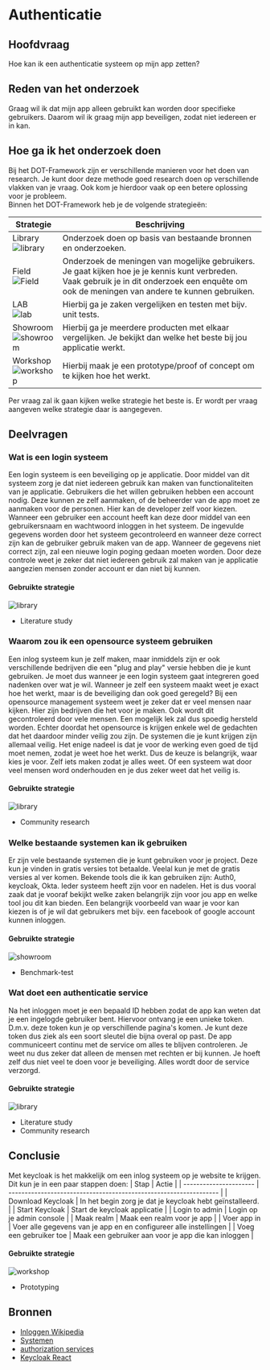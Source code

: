 # Authenticatie

## Hoofdvraag

Hoe kan ik een authenticatie systeem op mijn app zetten?

## Reden van het onderzoek

Graag wil ik dat mijn app alleen gebruikt kan worden door specifieke gebruikers.
Daarom wil ik graag mijn app beveiligen, zodat niet iedereen er in kan.

## Hoe ga ik het onderzoek doen

Bij het DOT-Framework zijn er verschillende manieren voor het doen van research.
Je kunt door deze methode goed research doen op verschillende vlakken van je vraag.
Ook kom je hierdoor vaak op een betere oplossing voor je probleem.  
Binnen het DOT-Framework heb je de volgende strategieën:

| Strategie                                                                                                          | Beschrijving                                                                                                                                                                                    |
| ------------------------------------------------------------------------------------------------------------------ | ----------------------------------------------------------------------------------------------------------------------------------------------------------------------------------------------- |
| Library<br> ![library](https://ictresearchmethods.nl/images/thumb/8/87/Logo-library.png/75px-Logo-library.png)     | Onderzoek doen op basis van bestaande bronnen en onderzoeken.                                                                                                                                   |
| Field<br> ![Field](https://ictresearchmethods.nl/images/thumb/d/d4/Logo-field.png/75px-Logo-field.png)             | Onderzoek de meningen van mogelijke gebruikers. Je gaat kijken hoe je je kennis kunt verbreden. Vaak gebruik je in dit onderzoek een enquête om ook de meningen van andere te kunnen gebruiken. |
| LAB<br> ![lab](https://ictresearchmethods.nl/images/thumb/a/ac/Logo-lab.png/75px-Logo-lab.png)                     | Hierbij ga je zaken vergelijken en testen met bijv. unit tests.                                                                                                                                 |
| Showroom<br> ![showroom](https://ictresearchmethods.nl/images/thumb/2/22/Logo-showroom.png/75px-Logo-showroom.png) | Hierbij ga je meerdere producten met elkaar vergelijken. Je bekijkt dan welke het beste bij jou applicatie werkt.                                                                               |
| Workshop<br> ![workshop](https://ictresearchmethods.nl/images/thumb/e/ea/Logo-workshop.png/75px-Logo-workshop.png) | Hierbij maak je een prototype/proof of concept om te kijken hoe het werkt.                                                                                                                      |

Per vraag zal ik gaan kijken welke strategie het beste is.
Er wordt per vraag aangeven welke strategie daar is aangegeven.

## Deelvragen

### Wat is een login systeem

Een login systeem is een beveiliging op je applicatie.
Door middel van dit systeem zorg je dat niet iedereen gebruik kan maken van functionaliteiten van je applicatie.
Gebruikers die het willen gebruiken hebben een account nodig.
Deze kunnen ze zelf aanmaken, of de beheerder van de app moet ze aanmaken voor de personen.
Hier kan de developer zelf voor kiezen.
Wanneer een gebruiker een account heeft kan deze door middel van een gebruikersnaam en wachtwoord inloggen in het systeem.
De ingevulde gegevens worden door het systeem gecontroleerd en wanneer deze correct zijn kan de gebruiker gebruik maken van de app.
Wanneer de gegevens niet correct zijn, zal een nieuwe login poging gedaan moeten worden.
Door deze controle weet je zeker dat niet iedereen gebruik zal maken van je applicatie aangezien mensen zonder account er dan niet bij kunnen.

#### Gebruikte strategie

![library](https://ictresearchmethods.nl/images/thumb/8/87/Logo-library.png/75px-Logo-library.png)  

- Literature study

### Waarom zou ik een opensource systeem gebruiken

Een inlog systeem kun je zelf maken, maar inmiddels zijn er ook verschillende bedrijven die een "plug and play" versie hebben die je kunt gebruiken.
Je moet dus wanneer je een login systeem gaat integreren goed nadenken over wat je wil.
Wanneer je zelf een systeem maakt weet je exact hoe het werkt, maar is de beveiliging dan ook goed geregeld?
Bij een opensource management systeem weet je zeker dat er veel mensen naar kijken.
Hier zijn bedrijven die het voor je maken.
Ook wordt dit gecontroleerd door vele mensen.
Een mogelijk lek zal dus spoedig hersteld worden.
Echter doordat het opensource is krijgen enkele wel de gedachten dat het daardoor minder veilig zou zijn.
De systemen die je kunt krijgen zijn allemaal veilig.
Het enige nadeel is dat je voor de werking even goed de tijd moet nemen, zodat je weet hoe het werkt.
Dus de keuze is belangrijk, waar kies je voor.
Zelf iets maken zodat je alles weet.
Of een systeem wat door veel mensen word onderhouden en je dus zeker weet dat het veilig is.

#### Gebruikte strategie

![library](https://ictresearchmethods.nl/images/thumb/8/87/Logo-library.png/75px-Logo-library.png)

- Community research

### Welke bestaande systemen kan ik gebruiken

Er zijn vele bestaande systemen die je kunt gebruiken voor je project.
Deze kun je vinden in gratis versies tot betaalde.
Veelal kun je met de gratis versies al ver komen.
Bekende tools die ik kan gebruiken zijn: Auth0, keycloak, Okta.
Ieder systeem heeft zijn voor en nadelen.
Het is dus vooral zaak dat je vooraf bekijkt welke zaken belangrijk zijn voor jou app en welke tool jou dit kan bieden.
Een belangrijk voorbeeld van waar je voor kan kiezen is of je wil dat gebruikers met bijv. een facebook of google account kunnen inloggen.

#### Gebruikte strategie

![showroom](https://ictresearchmethods.nl/images/thumb/2/22/Logo-showroom.png/75px-Logo-showroom.png)

- Benchmark-test

### Wat doet een authenticatie service

Na het inloggen moet je een bepaald ID hebben zodat de app kan weten dat je een ingelogde gebruiker bent.
Hiervoor ontvang je een unieke token.
D.m.v. deze token kun je op verschillende pagina's komen.
Je kunt deze token dus ziek als een soort sleutel die bijna overal op past.
De app communiceert continu met de service om alles te blijven controleren.
Je weet nu dus zeker dat alleen de mensen met rechten er bij kunnen.
Je hoeft zelf dus niet veel te doen voor je beveiliging.
Alles wordt door de service verzorgd.

#### Gebruikte strategie

![library](https://ictresearchmethods.nl/images/thumb/8/87/Logo-library.png/75px-Logo-library.png)

- Literature study
- Community research

## Conclusie

Met keycloak is het makkelijk om een inlog systeem op je website te krijgen.
Dit kun je in een paar stappen doen:
| Stap                   | Actie                                                             |
| ---------------------- | ----------------------------------------------------------------- |
| Download Keycloak      | In het begin zorg je dat je keycloak hebt geïnstalleerd.          |
| Start Keycloak         | Start de keycloak applicatie                                      |
| Login to admin         | Login op je admin console                                         |
| Maak realm             | Maak een realm voor je app                                        |
| Voer app in            | Voer alle gegevens van je app en en configureer alle instellingen |
| Voeg een gebruiker toe | Maak een gebruiker aan voor je app die kan inloggen               |

#### Gebruikte strategie

![workshop](https://ictresearchmethods.nl/images/thumb/e/ea/Logo-workshop.png/75px-Logo-workshop.png)

- Prototyping

## Bronnen

- [Inloggen Wikipedia](https://nl.wikipedia.org/wiki/Inloggen)
- [Systemen](https://www.saasworthy.com/product-alternative/5998/keycloak)
- [authorization services](https://www.keycloak.org/docs/latest/authorization_services/index.html)
- [Keycloak React](https://www.powerupcloud.com/keycloak-with-java-and-reactjs/)
